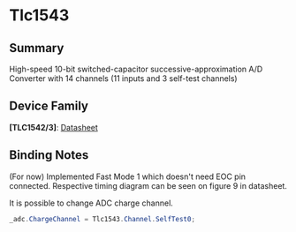 ﻿# Tlc1543

## Summary
High-speed 10-bit switched-capacitor successive-approximation A/D Converter with 14 channels (11 inputs and 3 self-test channels)

## Device Family
**[TLC1542/3]**: [Datasheet](https://www.ti.com/lit/ds/symlink/tlc1543.pdf)

## Binding Notes
(For now) Implemented Fast Mode 1 which doesn't need EOC pin connected. Respective timing diagram can be seen on figure 9 in datasheet.

It is possible to change ADC charge channel.
```c#
_adc.ChargeChannel = Tlc1543.Channel.SelfTest0;
```
